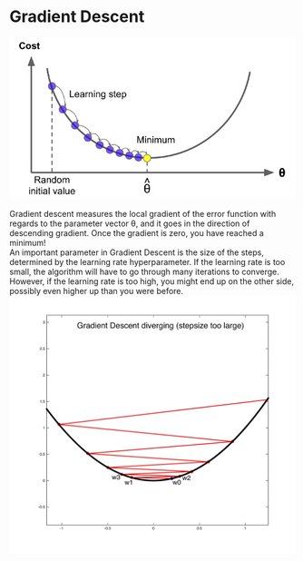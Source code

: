 # Gradient Descent
![alt text](gd.png)  
  
Gradient descent measures the local gradient of the error function with regards to the parameter vector θ, and it goes in the direction of descending gradient. Once the gradient
is zero, you have reached a minimum!  
An important parameter in Gradient Descent is the size of the steps, determined by the learning rate hyperparameter. If the learning rate is too small, the algorithm will have to go through many iterations to converge. However, if the learning rate is too high, you might end up on the other side, possibly even higher up than you were before.  
![alt text](gd2.png)
